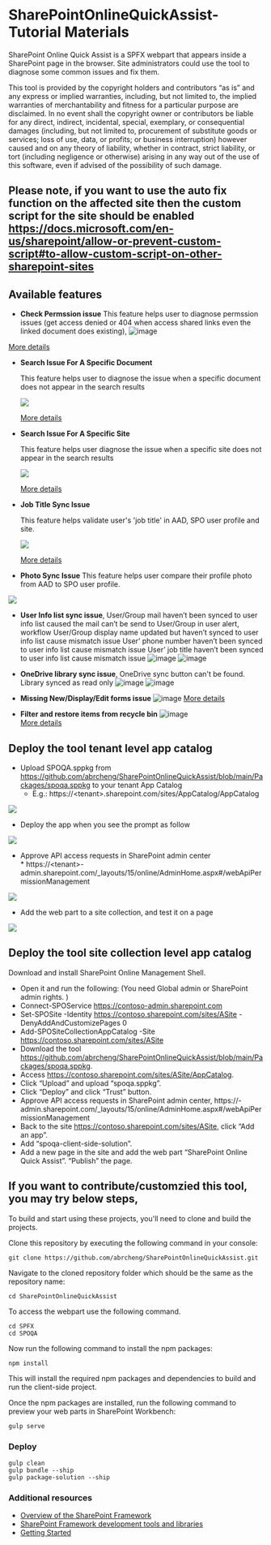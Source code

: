 # SharePointOnlineQuickAssist-Tutorial Materials

SharePoint Online Quick Assist is a SPFX webpart that appears inside a SharePoint page in the browser. Site administrators could use the tool to diagnose some common issues and fix them.

This tool is provided by the copyright holders and contributors “as is” and any express or implied warranties, including, but not limited to, the implied warranties of merchantability and fitness for a particular purpose are disclaimed. In no event shall the copyright owner or contributors be liable for any direct, indirect, incidental, special, exemplary, or consequential damages (including, but not limited to, procurement of substitute goods or services; loss of use, data, or profits; or business interruption) however caused and on any theory of liability, whether in contract, strict liability, or tort (including negligence or otherwise) arising in any way out of the use of this software, even if advised of the possibility of such damage.

## Please note, if you want to use the auto fix function on the affected site then the custom script for the site should be enabled https://docs.microsoft.com/en-us/sharepoint/allow-or-prevent-custom-script#to-allow-custom-script-on-other-sharepoint-sites

## Available features
* **Check Permssion issue**
This feature helps user to diagnose permssion issues (get access denied or 404 when access shared links even the linked document does existing),
![image](https://user-images.githubusercontent.com/21354416/160541128-832029ee-cfda-4f4a-913f-9512c43aaf67.png)

[More details](https://github.com/abrcheng/SharePointOnlineQuickAssist/releases/tag/1.22.03.28)

* **Search Issue For A Specific Document**


  This feature helps user to diagnose the issue when a specific document does not appear in the search results

  <IMG src=.\assets\NoCrawl.JPG>

   [More details](https://github.com/abrcheng/SharePointOnlineQuickAssist/blob/main/SPFX/SPOQA/SearchSpecificDocument.md)


* **Search Issue For A Specific Site**
	
  This feature helps user diagnose the issue when a specific site does not appear in the search results	

  <IMG src=.\assets\SiteNoCrawl.JPG>
	  
   [More details](https://github.com/abrcheng/SharePointOnlineQuickAssist/blob/main/SPFX/SPOQA/SearchSite.md)
	  

* **Job Title Sync Issue**
	

  This feature helps validate user's 'job title' in AAD, SPO user profile and site.
  
  <IMG src=.\assets\JobTitle.JPG>
  
   [More details](https://github.com/abrcheng/SharePointOnlineQuickAssist/blob/main/SPFX/SPOQA/JobTitleSyncIssue.md)
    
*  **Photo Sync Issue**
   This feature helps user compare their profile photo from AAD to SPO user profile.
    
  <IMG src=.\assets\CheckUserProfilePhoto.JPG>
    
* **User Info list sync issue**,
	User/Group mail haven’t been synced to user info list caused the mail can’t be send to User/Group in user alert, workflow 
	User/Group display name updated but haven’t synced to user info list cause mismatch issue 
	User’ phone number haven’t been synced to user info list cause mismatch issue 
	User’ job title haven’t been synced to user info list cause mismatch issue 
![image](https://user-images.githubusercontent.com/21354416/144986960-e4befdd6-b9d6-40a0-bb54-fc90ca8d0d70.png)
![image](https://user-images.githubusercontent.com/21354416/144987002-085d0652-f243-4c29-84b6-94452d3afdee.png)

*  **OneDrive library sync issue**,
	 OneDrive sync button can't be found.
	 Library synced as read only 
	 ![image](https://user-images.githubusercontent.com/21354416/144987185-d18e2e24-5b35-4436-ba3f-002dd95819c7.png)
         ![image](https://user-images.githubusercontent.com/21354416/144987204-83e0eb28-9f10-4ec4-858a-cc31c78d0d32.png)
	  
*  **Missing New/Display/Edit forms issue**
	  ![image](https://user-images.githubusercontent.com/21354416/147523270-bef520ae-e487-4414-a449-6348b31efe82.png)
[More details](https://github.com/abrcheng/SharePointOnlineQuickAssist/releases/tag/1.21.12.28)
	  
*  **Filter and restore items from recycle bin**
	  ![image](https://user-images.githubusercontent.com/21354416/158009915-15dfdc94-f472-49e0-9b5b-a36fdf8e4725.png)	  
[More details](https://github.com/abrcheng/SharePointOnlineQuickAssist/releases/tag/1.22.02.25)

	  
## Deploy the tool tenant level app catalog 
* Upload SPOQA.sppkg from https://github.com/abrcheng/SharePointOnlineQuickAssist/blob/main/Packages/spoqa.sppkg to your tenant App Catalog
	* E.g.: https://&lt;tenant&gt;.sharepoint.com/sites/AppCatalog/AppCatalog
<IMG src=.\assets\UploadSolution.JPG>

* Deploy the app when you see the prompt as follow
<IMG src=.\assets\Deploy.JPG>	
	
	  
* Approve API access requests in SharePoint admin center  
        * https://&lt;tenant&gt;-admin.sharepoint.com/_layouts/15/online/AdminHome.aspx#/webApiPermissionManagement 
<IMG src=.\assets\ApproveAPI.JPG>	
	
* Add the web part to a site collection, and test it on a page    
<IMG src=.\assets\WebPart.JPG>	
	
## Deploy the tool site collection level app catalog 
Download and install SharePoint Online Management Shell.
* Open it and run the following: (You need Global admin or SharePoint admin rights. )
* Connect-SPOService https://contoso-admin.sharepoint.com
* Set-SPOSite -Identity https://contoso.sharepoint.com/sites/ASite -DenyAddAndCustomizePages 0
* Add-SPOSiteCollectionAppCatalog -Site https://contoso.sharepoint.com/sites/ASite
* Download the tool https://github.com/abrcheng/SharePointOnlineQuickAssist/blob/main/Packages/spoqa.sppkg. 
* Access https://contoso.sharepoint.com/sites/ASite/AppCatalog.
* Click “Upload” and upload “spoqa.sppkg”. 
* Click “Deploy” and click “Trust” button.
* Approve API access requests in SharePoint admin center,
        https://<tenant>-admin.sharepoint.com/_layouts/15/online/AdminHome.aspx#/webApiPermissionManagement
* Back to the site https://contoso.sharepoint.com/sites/ASite, click “Add an app”. 
* Add “spoqa-client-side-solution”.
* Add a new page in the site and add the web part “SharePoint Online Quick Assist”. “Publish” the page. 


## If you want to contribute/customzied this tool, you may try below steps,
	
To build and start using these projects, you'll need to clone and build the projects.

Clone this repository by executing the following command in your console:

```shell
git clone https://github.com/abrcheng/SharePointOnlineQuickAssist.git
```

Navigate to the cloned repository folder which should be the same as the repository name:

```shell
cd SharePointOnlineQuickAssist
```

To access the webpart use the following command.

```shell
cd SPFX
cd SPOQA
```


Now run the following command to install the npm packages:

```shell
npm install
```

This will install the required npm packages and dependencies to build and run the client-side project.

Once the npm packages are installed, run the following command to preview your web parts in SharePoint Workbench:

```shell
gulp serve
```

### Deploy
```shell	  
gulp clean
gulp bundle --ship
gulp package-solution --ship
```
### Additional resources

* [Overview of the SharePoint Framework](https://docs.microsoft.com/sharepoint/dev/spfx/sharepoint-framework-overview)
* [SharePoint Framework development tools and libraries](https://docs.microsoft.com/sharepoint/dev/spfx/tools-and-libraries)
* [Getting Started](https://docs.microsoft.com/en-us/sharepoint/dev/spfx/set-up-your-developer-tenant)
